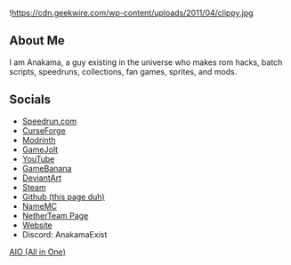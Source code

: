 !https://cdn.geekwire.com/wp-content/uploads/2011/04/clippy.jpg

## About Me
I am Anakama, a guy existing in the universe who makes rom hacks, batch scripts, speedruns, collections, fan games, sprites, and mods.

## Socials
- [Speedrun.com](https://speedrun.com/users/Anakama)
- [CurseForge](https://www.curseforge.com/members/anakamathehedgehog/)
- [Modrinth](https://modrinth.com/user/Anakama)
- [GameJolt](http://gamejolt.com/@anakama)
- [YouTube](https://www.youtube.com/@anakamaexist)
- [GameBanana](https://gamebanana.com/members/2067027)
- [DeviantArt](https://www.deviantart.com/belufatr)
- [Steam](https://steamcommunity.com/id/AnakamaTheHedgehog/)
- [Github (this page duh)](https://github.com/AnakamaTH)
- [NameMC](https://namemc.com/profile/AnakamaTH.1)
- [NetherTeam Page](https://mcnetherteam.github.io/)
- [Website](https://anakamath.github.io)
- Discord: AnakamaExist

[AIO (All in One)](https://anakamath.github.io/socials.html)
